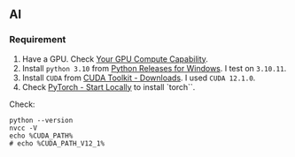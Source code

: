 ## AI

### Requirement

1. Have a GPU. Check [Your GPU Compute Capability](https://developer.nvidia.com/cuda-gpus).  
2. Install `python 3.10` from [Python Releases for Windows](https://www.python.org/downloads/windows/). I test on `3.10.11`.
3. Install `CUDA` from [CUDA Toolkit - Downloads](https://developer.nvidia.com/cuda-downloads). I used `CUDA 12.1.0`.
4. Check [PyTorch - Start Locally](https://pytorch.org/get-started/locally/) to install `torch``.

Check:

```
python --version
nvcc -V
echo %CUDA_PATH%
# echo %CUDA_PATH_V12_1%
```